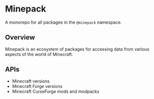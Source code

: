# Minepack

A monorepo for all packages in the `@minepack` namespace.

## Overview

Minepack is an ecosystem of packages for accessing data from various aspects of the world of Minecraft.

## APIs

- Minecraft versions
- Minecraft Forge versions
- Minecraft CurseForge mods and modpacks
